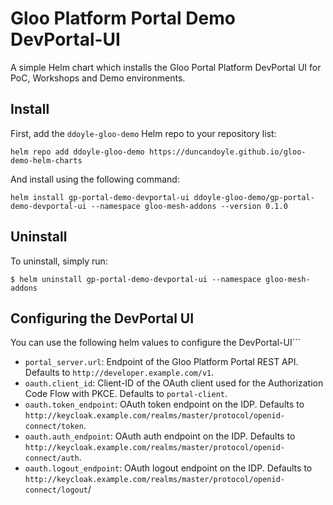 # Gloo Platform Portal Demo DevPortal-UI

A simple Helm chart which installs the Gloo Portal Platform DevPortal UI for PoC, Workshops and Demo environments.

## Install

First, add the `ddoyle-gloo-demo` Helm repo to your repository list:
```
helm repo add ddoyle-gloo-demo https://duncandoyle.github.io/gloo-demo-helm-charts
```

And install using the following command:
```
helm install gp-portal-demo-devportal-ui ddoyle-gloo-demo/gp-portal-demo-devportal-ui --namespace gloo-mesh-addons --version 0.1.0
```

## Uninstall

To uninstall, simply run:
```
$ helm uninstall gp-portal-demo-devportal-ui --namespace gloo-mesh-addons
```

## Configuring the DevPortal UI
You can use the following helm values to configure the DevPortal-UI```
* `portal_server.url`: Endpoint of the Gloo Platform Portal REST API. Defaults to `http://developer.example.com/v1`.
* `oauth.client_id`: Client-ID of the OAuth client used for the Authorization Code Flow with PKCE. Defaults to `portal-client`.
* `oauth.token_endpoint`: OAuth token endpoint on the IDP. Defaults to `http://keycloak.example.com/realms/master/protocol/openid-connect/token`.
* `oauth.auth_endpoint`: OAuth auth endpoint on the IDP. Defaults to `http://keycloak.example.com/realms/master/protocol/openid-connect/auth`.
* `oauth.logout_endpoint`: OAuth logout endpoint on the IDP. Defaults to `http://keycloak.example.com/realms/master/protocol/openid-connect/logout`/